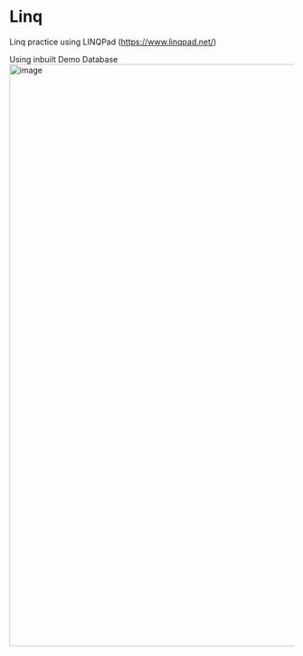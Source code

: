 # Linq
Linq practice using LINQPad (https://www.linqpad.net/)

Using inbuilt Demo Database
<img width="1911" height="1028" alt="image" src="https://github.com/user-attachments/assets/00e9787a-1f20-4fda-b017-2b03fcdb3bef" />

